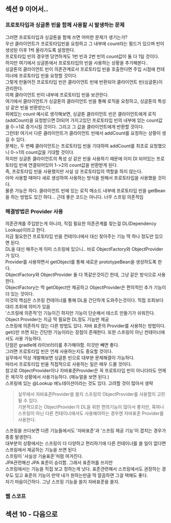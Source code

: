 ## 섹션 9 이어서..  
### 프로토타입과 싱글톤 빈을 함께 사용할 시 발생하는 문제  
그러면 프로토타입과 싱글톤을 함께 쓰면 어떠한 문제가 생기는가?  
우선 클라이언트가 프로토타입빈을 요청하고 그 내부에 count라는 필드가 있으며 빈이 생성된 이후 1씩 올라가도록 설정한다.  
프로토타입 빈의 경우엔 당연하게도 1번 빈과 2번 빈의 count값이 둘 다 1일 것이다.  
하지만 여기에서 싱글톤에서 프로토타입의 빈을 사용하는 상황을 추가해본다..  
싱글톤의 클라이언트 빈이 의존관계로서 프로토타입 빈을 호출한다면 주입 시점에 컨테이너에 프로토타입 빈을 요청할 것이다.  
그렇게 만들어진 프로토타입 빈은 클라이언트 빈에 반환되어 클라이언트 빈(싱글톤)이 관리한다.  
이제 클라이언트 빈이 내부에 프로토타입 빈을 보관한다.  
여기에서 클라이언트가 싱글톤의 클라이언트 빈을 통해 로직을 요청하고, 싱글톤의 특성 상 같은 빈을 반환받는다.  
위에있는 count 예시로 생각해보면, 싱글톤 클라이언트 빈은 클라이언트에게 로직(addCount)을 요청받으면 DI되어 가지고있던 프로토타입 빈의 내부에 있는 count값을 0->1로 증가시킬 것이다. 그리고 그 값을 클라이언트에게 반환할 것이다.  
그런데! 여기서 다른 클라이언트가 클라이언트 빈에서 addCount를 요청하는 상황이 생길 수 있다.  
문제는, 두 번째 클라이언트는 프로토타입 빈을 기대하여 addCount를 최초로 요청했으니 0->1의 count값을 기대할 것이다.  
하지만 싱글톤 클라이언트의 특성 상 같은 빈을 사용하기 때문에 이미 DI 되어있는 프로토타입 빈에 연결되어있어 1->2의 count값을 반환받게 된다.  
즉, 프로토타입 빈을 사용했지만 사실 상 프로토타입의 역할을 하지 않는다.  
아마 사용할 때마다 새로 생성하여 사용하는 방식을 원해서 프로토타입을 사용했을 것이다.  
물론 가능은 하다. 클라이언트 빈에 있는 로직 메소드 내부에 프로토타입 빈을 getBean을 하는 방법도 있긴 하다... 근데 좋은 코드는 아니다. 너무 스프링 의존적임  

### 해결방법은 Provider 사용  
의존관계를 주입받는게 아니라, 직접 필요한 의존관계를 찾는걸 DL(Dependency Lookup)이라고 한다.  
지금 필요한건 프로토타입 빈을 컨테이너에서 대신 찾아주는 기능 딱 하나 정도만 있으면 된다.  
DL을 대신 해주는게 이미 스프링에 있으니.. 바로 ObjectFactory와 ObjectProvider가 있다.  
Provider를 사용하면서 getObject를 통해 새로운 prototypeBean을 생성하도록 한다.  
ObjectFactory와 ObjectProvider 둘 다 똑같은것이긴 한데, 그냥 같은 방식으로 사용한다.  
ObjectFactory는 딱 getObject만 제공하고 ObjectProvider은 편의적인 추가 기능이 더 있는 것이다.  
이것의 핵심은 스프링 컨테이너를 통해 DL을 간단하게 도와주는것이다. 직접 조회보다 대리 조회에 의미가 있음  
'스프링에 의존적'인 기능이긴 하지만 기능이 단순해서 테스트 만들기가 쉬워진다.  
Object Provider는 지금 딱 필요한 DL정도 기능만 제공  
스프링에 의존하지 않는 다른 방법도 있다. 자바 표준의 Provider를 사용하는 방법이다.  
get()만 쓰면 되는 간단한 기능이라는 장점이 존재한다. 또한 스프링이 아닌 컨테이너에서도 사용 가능하다.  
단점은 gradle에 라이브러리를 추가해야함. 이것만 빼면 좋다.  
그러면 프로토타입 빈은 언제 사용하는지도 중요할 것이다.  
실무에서 막상 개발해보면 싱글톤 빈으로 대부분 문제해결이 가능하다.  
따라서 프로토타입 빈을 직접적으로 사용하는 일은 매우 드물 것이다.  
참고로 ObjectProvider이나 자바표준Provider은 꼭 프로토타입 빈이 아니더라도 언제든 제각각 상황에서 사용가능하다. (매뉴얼을 보면 된다.)  
스프링에 있는 @Lookup 애노테이션이라는 것도 있다. 고려할 것이 많아서 생략  
> 실무에서 자바표준Provider을 쓸지 스프링의 ObjectProvider를 사용할지 고민될 수 있다.  
기본적으로는 ObjectProvider가 DL을 위한 편의기능이 많아서 좋지만, 혹여나 스프링이 아닌 다른 컨테이너에서도 사용해야하는 경우엔 자바표준 Provider를 사용한다.  

스프링을 쓰다보면 다른 기능들에서도 '자바표준'과 '스프링 제공 기능'이 겹치는 경우가 종종 발생한다.  
대부분의 상황에서는 스프링이 더 다양하고 편리하기에 다른 컨테이너를 쓸 일이 없다면 스프링에서 제공하는 기능을 쓰면 된다.  
스프링이 '사실상 기술표준'처럼 여겨진다.  
JPA관련해선 JPA 표준이 승리함. 그래서 표준꺼를 쓰지만  
스프링에서는 기능을 직접 보고 정하는게 낫다. 표준관련해서 스프링에서도 권장하는 경우도 있고 표준의 기능이 만약 내가 원하는만큼 딱 깔끔하면 그걸 택해도 좋다.  
자기 마음이긴하다. 그냥 스프링 기능을 쓸지 자바표준을 쓸지.  

### 웹 스코프


## 섹션 10 - 다음으로  
